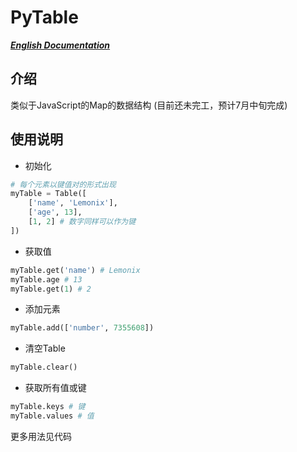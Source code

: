 # PyTable
_**[English Documentation](https://github.com/PyMorseCoder/PyTable/blob/master/README-EN.md)**_

## 介绍
类似于JavaScript的Map的数据结构
(目前还未完工，预计7月中旬完成)

## 使用说明
- 初始化
```python
# 每个元素以键值对的形式出现
myTable = Table([
    ['name', 'Lemonix'],
    ['age', 13],
    [1, 2] # 数字同样可以作为键
])
```
- 获取值
```python
myTable.get('name') # Lemonix
myTable.age # 13
myTable.get(1) # 2
```

- 添加元素
```python
myTable.add(['number', 7355608])
```

- 清空Table
```python
myTable.clear()
```

- 获取所有值或键
```python
myTable.keys # 键
myTable.values # 值
```

更多用法见代码
